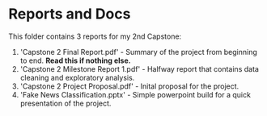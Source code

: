 # Reports and Docs

This folder contains 3 reports for my 2nd Capstone:

1. 'Capstone 2 Final Report.pdf' - Summary of the project from beginning to end. **Read this if nothing else.**
2. 'Capstone 2 Milestone Report 1.pdf' - Halfway report that contains data cleaning and exploratory analysis.
3. 'Capstone 2 Project Proposal.pdf' - Inital proposal for the project.
4. 'Fake News Classification.pptx' - Simple powerpoint build for a quick presentation of the project.
